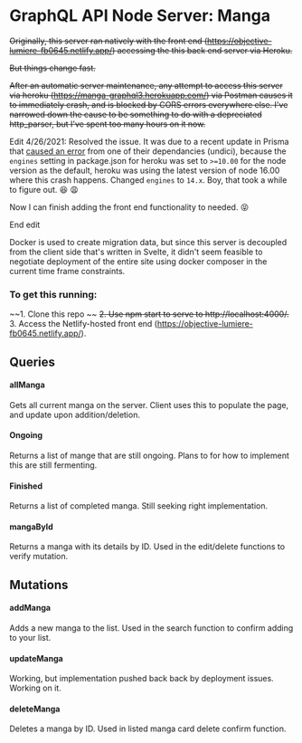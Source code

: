 # GraphQL API Node Server: Manga

~~Originally, this server ran natively with the front end (https://objective-lumiere-fb0645.netlify.app/) accessing the this back end server via Heroku.~~

~~But things change fast.~~

~~After an automatic server maintenance, any attempt to access this server via heroku (https://manga-graphql3.herokuapp.com/) via Postman causes it to immediately crash, and is blocked by CORS errors everywhere else. I've narrowed down the cause to be something to do with a depreciated http_parser, but I've spent too many hours on it now.~~

Edit 4/26/2021: Resolved the issue. It was due to a recent update in Prisma that [caused an error](https://github.com/prisma/prisma/issues/6682) from one of their dependancies (undici), because the `engines` setting in package.json for heroku was set to `>=10.00` for the node version as the default, heroku was using the latest version of node 16.00 where this crash happens. Changed `engines` to `14.x`. Boy, that took a while to figure out. :satisfied: :weary:

Now I can finish adding the front end functionality to needed. :stuck_out_tongue_closed_eyes:

End edit

Docker is used to create migration data, but since this server is decoupled from the client side that's written in Svelte, it didn't seem feasible to negotiate deployment of the entire site using docker composer in the current time frame constraints.

### To get this running: 

~~1. Clone this repo  ~~
~~2. Use npm start to serve to http://localhost:4000/.~~
3. Access the Netlify-hosted front end (https://objective-lumiere-fb0645.netlify.app/).  


## Queries

#### allManga

Gets all current manga on the server. Client uses this to populate the page, and update upon addition/deletion.

#### Ongoing

Returns a list of mange that are still ongoing. Plans to for how to implement this are still fermenting.

#### Finished

Returns a list of completed manga. Still seeking right implementation.

#### mangaById

Returns a manga with its details by ID. Used in the edit/delete functions to verify mutation.

## Mutations

#### addManga

Adds a new manga to the list. Used in the search function to confirm adding to your list.

#### updateManga

Working, but implementation pushed back back by deployment issues. Working on it.

#### deleteManga

Deletes a manga by ID. Used in listed manga card delete confirm function.
